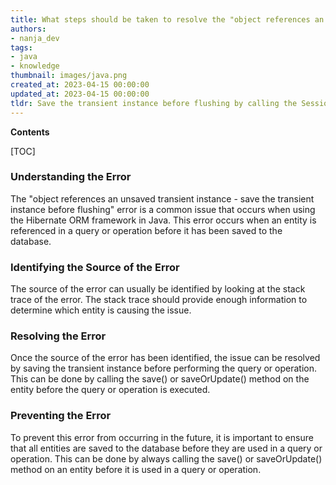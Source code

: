 ```yaml
---
title: What steps should be taken to resolve the "object references an unsaved transient instance - save the transient instance before flushing" error in hibernate?
authors:
- nanja_dev
tags:
- java
- knowledge
thumbnail: images/java.png
created_at: 2023-04-15 00:00:00
updated_at: 2023-04-15 00:00:00
tldr: Save the transient instance before flushing by calling the Session.save() method.
---
```


**Contents**

[TOC]

### Understanding the Error
The "object references an unsaved transient instance - save the transient instance before flushing" error is a common issue that occurs when using the Hibernate ORM framework in Java. This error occurs when an entity is referenced in a query or operation before it has been saved to the database.

### Identifying the Source of the Error
The source of the error can usually be identified by looking at the stack trace of the error. The stack trace should provide enough information to determine which entity is causing the issue.

### Resolving the Error
Once the source of the error has been identified, the issue can be resolved by saving the transient instance before performing the query or operation. This can be done by calling the save() or saveOrUpdate() method on the entity before the query or operation is executed.

### Preventing the Error
To prevent this error from occurring in the future, it is important to ensure that all entities are saved to the database before they are used in a query or operation. This can be done by always calling the save() or saveOrUpdate() method on an entity before it is used in a query or operation.
